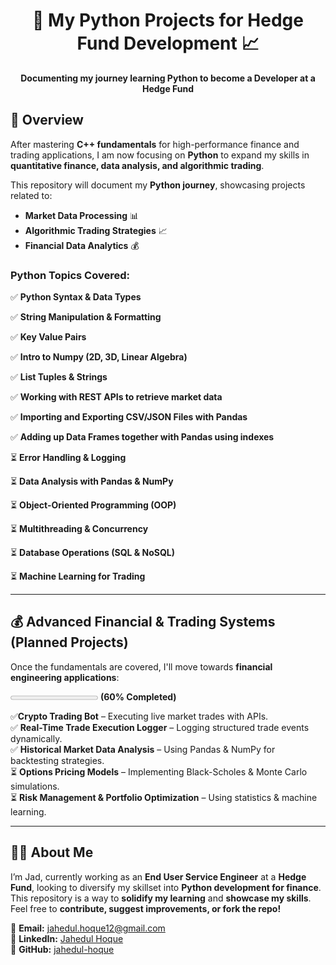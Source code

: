 <h1 align="center">🐍 My Python Projects for Hedge Fund Development 📈</h1>
<p align="center">
  <b>Documenting my journey learning Python to become a Developer at a Hedge Fund</b>
</p> 

## **📌 Overview**
After mastering **C++ fundamentals** for high-performance finance and trading applications, I am now focusing on **Python** to expand my skills in **quantitative finance, data analysis, and algorithmic trading**.

This repository will document my **Python journey**, showcasing projects related to:
- **Market Data Processing** 📊
- **Algorithmic Trading Strategies** 📈
- **Financial Data Analytics** 💰

### Python Topics Covered:  

✅ **Python Syntax & Data Types**  

✅ **String Manipulation & Formatting** 

✅ **Key Value Pairs**  

✅ **Intro to Numpy (2D, 3D, Linear Algebra)**  

✅ **List Tuples & Strings** 

✅ **Working with REST APIs to retrieve market data**  

✅ **Importing and Exporting CSV/JSON Files with Pandas**  

✅ **Adding up Data Frames together with Pandas using indexes** 

⏳ **Error Handling & Logging**  

⏳ **Data Analysis with Pandas & NumPy**  

⏳ **Object-Oriented Programming (OOP)**  

⏳ **Multithreading & Concurrency**  

⏳ **Database Operations (SQL & NoSQL)**  

⏳ **Machine Learning for Trading**  


---

## 💰 **Advanced Financial & Trading Systems (Planned Projects)**  

Once the fundamentals are covered, I'll move towards **financial engineering applications**: 

<progress value="0" max="5"></progress> **(60% Completed)**

✅**Crypto Trading Bot** – Executing live market trades with APIs.  
✅ **Real-Time Trade Execution Logger** – Logging structured trade events dynamically.  
✅ **Historical Market Data Analysis** – Using Pandas & NumPy for backtesting strategies.  
⏳ **Options Pricing Models** – Implementing Black-Scholes & Monte Carlo simulations.  
⏳ **Risk Management & Portfolio Optimization** – Using statistics & machine learning.  

---

## 👨‍💻 About Me
I’m Jad, currently working as an **End User Service Engineer** at a **Hedge Fund**, looking to diversify my skillset into **Python development for finance**. This repository is a way to **solidify my learning** and **showcase my skills**. Feel free to **contribute, suggest improvements, or fork the repo!**

📧 **Email:** [jahedul.hoque12@gmail.com](mailto:jahedul.hoque12@gmail.com)  
🔗 **LinkedIn:** [Jahedul Hoque](https://www.linkedin.com/in/jahedul-hoque/)  
🚀 **GitHub:** [jahedul-hoque](https://www.github.com/jahedul-hoque)

